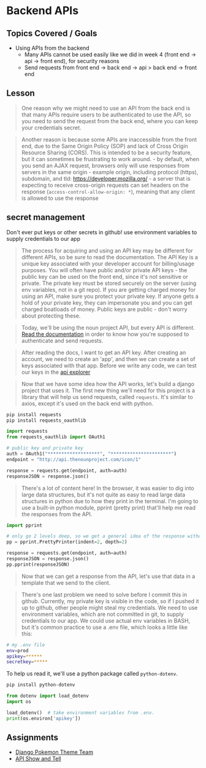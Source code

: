 # Backend APIs

## Topics Covered / Goals
- Using APIs from the backend
    - Many APIs cannot be used easily like we did in week 4 (front end -> api -> front end), for security reasons
    - Send requests from front end -> back end -> api > back end -> front end

## Lesson

> One reason why we might need to use an API from the back end is that many APIs require users to be authenticated to use the API, so you need to send the request from the back end, where you can keep your credentials secret.

> Another reason is because some APIs are inaccessible from the front end, due to the Same Origin Policy (SOP) and lack of Cross Origin Resource Sharing (CORS). This is intended to be a security feature, but it can sometimes be frustrating to work around. 
    - by default, when you send an AJAX request, browsers only will use responses from servers in the same origin
    - example origin, including protocol (https), subdomain, and tld: https://developer.mozilla.org/
    - a server that is expecting to receive cross-origin requests can set headers on the response (`access-control-allow-origin: *`), meaning that any client is allowed to use the response


## secret management
Don't ever put keys or other secrets in github!
use environment variables to supply credentials to our app


> The process for acquiring and using an API key may be different for different APIs, so be sure to read the documentation. The API Key is a unique key associated with your developer account for billing/usage purposes. You will often have public and/or private API keys - the public key can be used on the front end, since it's not sensitive or private. The private key must be stored securely on the server (using env variables, not in a git repo). If you are getting charged money for using an API, make sure you protect your private key. If anyone gets a hold of your private key, they can impersonate you and you can get charged boatloads of money. Public keys are public - don't worry about protecting these.


> Today, we'll be using the noun project API, but every API is different. [Read the documentation](http://api.thenounproject.com/getting_started.html) in order to know how you're supposed to authenticate and send requests.

> After reading the docs, I want to get an API key. After creating an account, we need to create an 'app', and then we can create a set of keys associated with that app. Before we write any code, we can test our keys in the [api explorer](https://api.thenounproject.com/explorer)

> Now that we have some idea how the API works, let's build a django project that uses it. The first new thing we'll need for this project is a library that will help us send requests, called `requests`. It's similar to axios, except it's used on the back end with python.

```bash
pip install requests
pip install requests_oauthlib
```

```python
import requests
from requests_oauthlib import OAuth1

# public key and private key
auth = OAuth1("*******************", "**********************")
endpoint = "http://api.thenounproject.com/icon/1"

response = requests.get(endpoint, auth=auth)
responseJSON = response.json()
```



> There's a lot of content here! In the browser, it was easier to dig into large data structures, but it's not quite as easy to read large data structures in python due to how they print in the terminal. I'm going to use a built-in python module, pprint (pretty print) that'll help me read the responses from the API. 

```python
import pprint

# only go 2 levels deep, so we get a general idea of the response without having to look at the whole thing
pp = pprint.PrettyPrinter(indent=2, depth=2)

response = requests.get(endpoint, auth=auth)
responseJSON = response.json()
pp.pprint(responseJSON)
```

> Now that we can get a response from the API, let's use that data in a template that we send to the client. 

> There's one last problem we need to solve before I commit this in github. Currently, my private key is visible in the code, so if I pushed it up to github, other people might steal my credentials. We need to use environment variables, which are not committed in git, to supply credentials to our app. We could use actual env variables in BASH, but it's common practice to use a .env file, which looks a little like this:

```bash
# my .env file
env=prod
apikey=******
secretkey=*****
```

 To help us read it, we'll use a python package called `python-dotenv`.

```bash
pip install python-dotenv
```

```python
from dotenv import load_dotenv
import os

load_dotenv()  # take environment variables from .env.
print(os.environ['apikey'])

```

## Assignments
- [Django Pokemon Theme Team](https://github.com/sierraplatoon/django-pokemon-theme-team)
- [API Show and Tell](https://github.com/sierraplatoon/API-show-and-tell)
